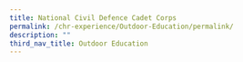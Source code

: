 ```yaml
---
title: National Civil Defence Cadet Corps
permalink: /chr-experience/Outdoor-Education/permalink/
description: ""
third_nav_title: Outdoor Education
---
```

